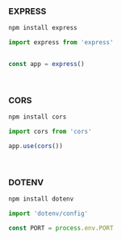 ### EXPRESS

```bash
npm install express
```

```javascript
import express from 'express'


const app = express()
```

<br>

### CORS 

```bash
npm install cors 
```

```javascript
import cors from 'cors'

app.use(cors())
```

<br>

### DOTENV
```bash
npm install dotenv
```

```javascript
import 'dotenv/config'

const PORT = process.env.PORT
```
